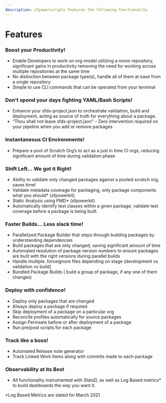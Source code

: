 ```yaml
---
description: sfpowerscripts features the following functionality
---
```


# Features

### **Boost your Productivity!**

* Enable Developers to work on org-model utilizing a mono repository, significant gains in productivity removing the need for working across multiple repositories at the same time
* No distinction between package type\(s\), handle all of them at ease from a single repository
* Simple to use CLI commands that can be operated from your terminal

### **Don’t spend your days fighting YAML/Bash Scripts!**

* Enhance your  sfdx-project.json to orchestrate validation, build and deployment, acting as source of truth for everything about a package.
* “Thou shall not leave sfdx-project.json” – Zero intervention required on your pipeline when you add or remove packages

### **Instantaneous CI Environments!**

* Prepare a pool of Scratch Org’s to act as a just in time CI  orgs, reducing significant amount of time during validation phase

### **Shift Left... We got it Right!**

* Ability to validate only changed packages against a pooled scratch org, saves time!
* Validate metadata coverage for packaging,  only package components what you should\* \(sfpowerkit\).
* Static Analysis using PMD\* \(sfpowerkit\)
* Automatically identify test classes within a given package, validate test coverage before a package is being built.

### **Faster Builds... Less slack time!**

* Parallelized Package Builder that steps through building packages by understanding dependencies
* Build packages that are only changed, saving significant amount of time
* Automated resolution of package version numbers to ensure packages are built with the right versions during parallel builds
* Handle multiple .forceignore files depending on stage \(development vs validation vs build\)
* Bundled Package Builds \( build a group of package, if any one of them changes\)

### **Deploy with confidence!**

* Deploy only packages that are changed
* Always deploy a package if required
* Skip deployment of a package on a particular org
* Reconcile profiles automatically for source packages
* Assign Permsets before or after deployment of a package
* Run pre/post scripts for each package

### **Track like a boss!**

* Automated Release note generator
* Track Linked Work Items along with commits made to each package

### **Observability at its Best**

* All functionality instrumented with StatsD, as well as Log Based metrics\* to build dashboards the way you want it.

\*Log Based Metrics are slated for March 2021

